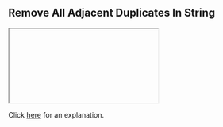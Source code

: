 ##  Remove All Adjacent Duplicates In String 

<iframe></iframe>

Click [here](Explanation.md) for an explanation.

